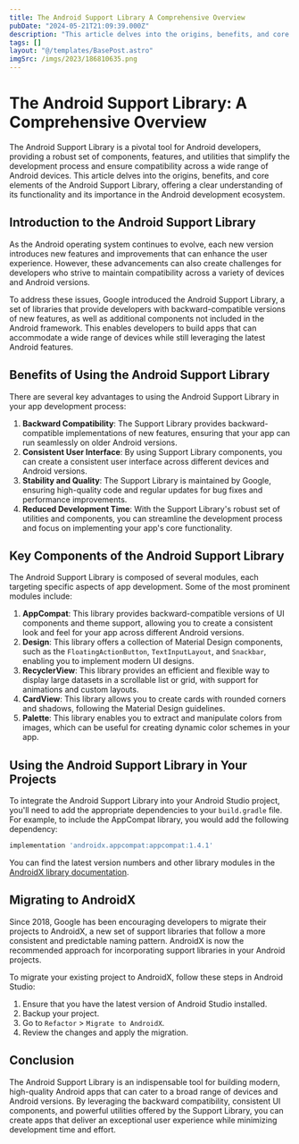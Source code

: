 ```yaml
---
title: The Android Support Library A Comprehensive Overview
pubDate: "2024-05-21T21:09:39.000Z"
description: "This article delves into the origins, benefits, and core elements of the Android Support Library, offering a clear understanding of its functionality and its importance in the Android development ecosystem."
tags: []
layout: "@/templates/BasePost.astro"
imgSrc: /imgs/2023/186810635.png
---
```

# The Android Support Library: A Comprehensive Overview

The Android Support Library is a pivotal tool for Android developers, providing a robust set of components, features, and utilities that simplify the development process and ensure compatibility across a wide range of Android devices. This article delves into the origins, benefits, and core elements of the Android Support Library, offering a clear understanding of its functionality and its importance in the Android development ecosystem.

## Introduction to the Android Support Library

As the Android operating system continues to evolve, each new version introduces new features and improvements that can enhance the user experience. However, these advancements can also create challenges for developers who strive to maintain compatibility across a variety of devices and Android versions.

To address these issues, Google introduced the Android Support Library, a set of libraries that provide developers with backward-compatible versions of new features, as well as additional components not included in the Android framework. This enables developers to build apps that can accommodate a wide range of devices while still leveraging the latest Android features.

## Benefits of Using the Android Support Library

There are several key advantages to using the Android Support Library in your app development process:

1. **Backward Compatibility**: The Support Library provides backward-compatible implementations of new features, ensuring that your app can run seamlessly on older Android versions.
2. **Consistent User Interface**: By using Support Library components, you can create a consistent user interface across different devices and Android versions.
3. **Stability and Quality**: The Support Library is maintained by Google, ensuring high-quality code and regular updates for bug fixes and performance improvements.
4. **Reduced Development Time**: With the Support Library's robust set of utilities and components, you can streamline the development process and focus on implementing your app's core functionality.

## Key Components of the Android Support Library

The Android Support Library is composed of several modules, each targeting specific aspects of app development. Some of the most prominent modules include:

1. **AppCompat**: This library provides backward-compatible versions of UI components and theme support, allowing you to create a consistent look and feel for your app across different Android versions.
2. **Design**: This library offers a collection of Material Design components, such as the `FloatingActionButton`, `TextInputLayout`, and `Snackbar`, enabling you to implement modern UI designs.
3. **RecyclerView**: This library provides an efficient and flexible way to display large datasets in a scrollable list or grid, with support for animations and custom layouts.
4. **CardView**: This library allows you to create cards with rounded corners and shadows, following the Material Design guidelines.
5. **Palette**: This library enables you to extract and manipulate colors from images, which can be useful for creating dynamic color schemes in your app.

## Using the Android Support Library in Your Projects

To integrate the Android Support Library into your Android Studio project, you'll need to add the appropriate dependencies to your `build.gradle` file. For example, to include the AppCompat library, you would add the following dependency:

```groovy
implementation 'androidx.appcompat:appcompat:1.4.1'
```

You can find the latest version numbers and other library modules in the [AndroidX library documentation](https://developer.android.com/jetpack/androidx).

## Migrating to AndroidX

Since 2018, Google has been encouraging developers to migrate their projects to AndroidX, a new set of support libraries that follow a more consistent and predictable naming pattern. AndroidX is now the recommended approach for incorporating support libraries in your Android projects.

To migrate your existing project to AndroidX, follow these steps in Android Studio:

1. Ensure that you have the latest version of Android Studio installed.
2. Backup your project.
3. Go to `Refactor` > `Migrate to AndroidX`.
4. Review the changes and apply the migration.

## Conclusion

The Android Support Library is an indispensable tool for building modern, high-quality Android apps that can cater to a broad range of devices and Android versions. By leveraging the backward compatibility, consistent UI components, and powerful utilities offered by the Support Library, you can create apps that deliver an exceptional user experience while minimizing development time and effort.
